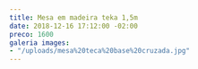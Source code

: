 ```yaml
---
title: Mesa em madeira teka 1,5m
date: 2018-12-16 17:12:00 -02:00
preco: 1600
galeria images:
- "/uploads/mesa%20teca%20base%20cruzada.jpg"
---
```


